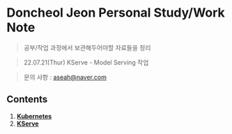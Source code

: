 # Doncheol Jeon Personal Study/Work Note
> 공부/작업 과정에서 보관해두어야할 자료들을 정리

> 22.07.21(Thur) KServe - Model Serving 작업

> 문의 사항 : aseah@naver.com

## Contents
1. [__Kubernetes__](./Kubernetes)
2. [__KServe__](./KServe)
